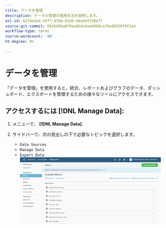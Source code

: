 ```yaml
---
title: データを管理
description: データの管理の使用方法を説明します。
exl-id: 6274eda4-d3ff-47b6-81d9-06ad4f150ef7
source-git-commit: 6b1bd96a0f9ae8bda3ae8db8ca78ad655079f2a4
workflow-type: tm+mt
source-wordcount: '48'
ht-degree: 0%

---
```


# データを管理

「データを管理」を使用すると、統合、レポートおよびグラフのデータ、ダッシュボード、エクスポートを管理するための様々なツールにアクセスできます。

## アクセスするには [!DNL Manage Data]:

1. メニューで、 **[!DNL Manage Data]**.

1. サイドバーで、次の見出しの下で必要なトピックを選択します。

   * `Data Sources`
   * `Manage Data`
   * `Export Data`
   ![データを管理](../../assets/magento-bi-manage-data.png)<!--{: .zoom}-->

